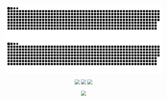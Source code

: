 <div align="center">

![github contribution grid snake animation](https://raw.githubusercontent.com/masterkain/masterkain/output/github-contribution-grid-snake-dark.svg#gh-dark-mode-only)![github contribution grid snake animation](https://raw.githubusercontent.com/masterkain/masterkain/output/github-contribution-grid-snake.svg#gh-light-mode-only)

  <img height="50%" width="auto" src ="https://github-readme-stats.vercel.app/api?username=masterkain&show_icons=true&count_private=true&theme=darcula&hide=issues,contribs&hide_border=true&bg_color=00000000">
  <img height="50%" width="auto" src ="https://github-readme-stats.vercel.app/api/top-langs/?username=masterkain&layout=compact&hide_border=true&theme=darcula&bg_color=00000000&langs_count=6&hide=jupyter%20notebook,tex,css,php">
  <img src ="https://github-readme-streak-stats.herokuapp.com?user=masterkain&theme=darcula&hide_border=true&background=FFFFFF00">
  <br>
  <br>
  <img src="https://komarev.com/ghpvc/?username=masterkain&style=for-the-badge&color=orange">
</div>
